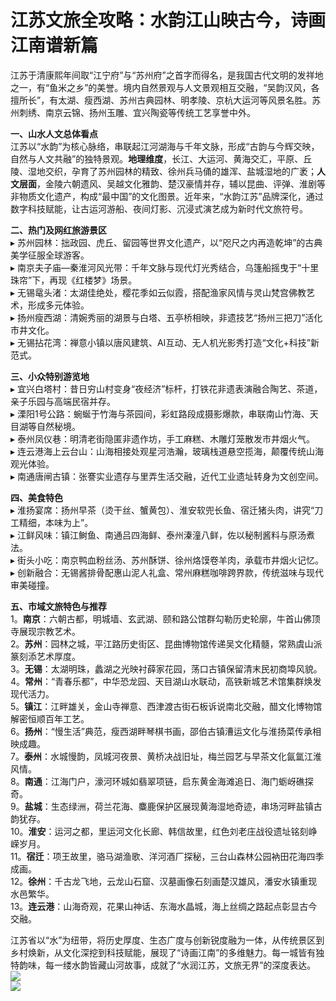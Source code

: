 # 江苏文旅全攻略：水韵江山映古今，诗画江南谱新篇  

江苏于清康熙年间取“江宁府”与“苏州府”之首字而得名，是我国古代文明的发祥地之一，有“鱼米之乡”的美誉。境内自然景观与人文景观相互交融，“吴韵汉风，各擅所长”，有太湖、瘦西湖、苏州古典园林、明孝陵、京杭大运河等风景名胜。苏州刺绣、南京云锦、扬州玉雕、宜兴陶瓷等传统工艺享誉中外。  

**一、山水人文总体看点**  
江苏以“水韵”为核心脉络，串联起江河湖海与千年文脉，形成“古韵与今辉交映，自然与人文共融”的独特景观。**地理维度**，长江、大运河、黄海交汇，平原、丘陵、湿地交织，孕育了苏州园林的精致、徐州兵马俑的雄浑、盐城湿地的广袤；**人文层面**，金陵六朝遗风、吴越文化雅韵、楚汉豪情并存，辅以昆曲、评弹、淮剧等非物质文化遗产，构成“最中国”的文化图景。近年来，“水韵江苏”品牌深化，通过数字科技赋能，让古运河游船、夜间灯影、沉浸式演艺成为新时代文旅符号。  

**二、热门及网红旅游景区**  
▸ 苏州园林：拙政园、虎丘、留园等世界文化遗产，以“咫尺之内再造乾坤”的古典美学征服全球游客。  
▸ 南京夫子庙—秦淮河风光带：千年文脉与现代灯光秀结合，乌篷船摇曳于“十里珠帘”下，再现《红楼梦》场景。  
▸ 无锡鼋头渚：太湖佳绝处，樱花季如云似霞，搭配渔家风情与灵山梵宫佛教艺术，形成多元体验。  
▸ 扬州瘦西湖：清婉秀丽的湖景与白塔、五亭桥相映，非遗技艺“扬州三把刀”活化市井文化。  
▸ 无锡拈花湾：禅意小镇以唐风建筑、AI互动、无人机光影秀打造“文化+科技”新范式。  

**三、小众特别游览地**  
▸ 宜兴白塔村：昔日穷山村变身“夜经济”标杆，打铁花非遗表演融合陶艺、茶道，亲子乐园与高端民宿并存。  
▸ 溧阳1号公路：蜿蜒于竹海与茶园间，彩虹路段成摄影爆款，串联南山竹海、天目湖等自然秘境。  
▸ 泰州凤仪巷：明清老街隐匿非遗作坊，手工麻糕、木雕灯笼散发市井烟火气。  
▸ 连云港海上云台山：山海相接处观星河浩瀚，玻璃栈道悬空揽海，颠覆传统山海观光体验。  
▸ 南通唐闸古镇：张謇实业遗存与里弄生活交融，近代工业遗址转身为文创空间。  

**四、美食特色**  
▸ 淮扬宴席：扬州早茶（烫干丝、蟹黄包）、淮安软兜长鱼、宿迁猪头肉，讲究“刀工精细，本味为上”。  
▸ 江鲜风味：镇江鲥鱼、南通吕四海鲜、泰州溱潼八鲜，佐以秘制酱料与原汤煮法。  
▸ 街头小吃：南京鸭血粉丝汤、苏州酥饼、徐州烙馍卷羊肉，承载市井烟火记忆。  
▸ 创新融合：无锡酱排骨配惠山泥人礼盒、常州麻糕咖啡跨界款，传统滋味与现代审美碰撞。  

**五、市域文旅特色与推荐**  
1。**南京**：六朝古都，明城墙、玄武湖、颐和路公馆群勾勒历史轮廓，牛首山佛顶寺展现宗教艺术。  
2。**苏州**：园林之城，平江路历史街区、昆曲博物馆传递吴文化精髓，常熟虞山派篆刻添艺术厚度。  
3。**无锡**：太湖明珠，蠡湖之光映衬薛家花园，荡口古镇保留清末民初商埠风貌。  
4。**常州**：“青春乐都”，中华恐龙园、天目湖山水联动，高铁新城艺术馆集群焕发现代活力。  
5。**镇江**：江畔雄关，金山寺禅意、西津渡古街石板诉说南北交融，醋文化博物馆解密恒顺百年工艺。  
6。**扬州**：“慢生活”典范，瘦西湖畔琴棋书画，邵伯古镇漕运文化与淮扬菜传承相映成趣。  
7。**泰州**：水城慢韵，凤城河夜景、黄桥决战旧址，梅兰园艺与早茶文化氤氲江淮风情。  
8。**南通**：江海门户，濠河环城如翡翠项链，启东黄金海滩追日、海门蛎岈礁探奇。  
9。**盐城**：生态绿洲，荷兰花海、麋鹿保护区展现黄海湿地奇迹，串场河畔盐镇古韵犹存。  
10。**淮安**：运河之都，里运河文化长廊、韩信故里，红色刘老庄战役遗址铭刻峥嵘岁月。  
11。**宿迁**：项王故里，骆马湖渔歌、洋河酒厂探秘，三台山森林公园衲田花海四季成画。  
12。**徐州**：千古龙飞地，云龙山石窟、汉墓画像石刻画楚汉雄风，潘安水镇重现水邑繁华。  
13。**连云港**：山海奇观，花果山神话、东海水晶城，海上丝绸之路起点彰显古今交融。  

江苏省以“水”为纽带，将历史厚度、生态广度与创新锐度融为一体，从传统景区到乡村焕新，从文化深挖到科技赋能，展现了“诗画江南”的多维魅力。每一城皆有独特韵味，每一缕水韵皆藏山河故事，成就了“水润江苏，文旅无界”的深度表达。  
![](https://boot-img.xuexi.cn/image/1005/process/613b7920ee56404288aef4f85ece39e4.jpg)  
![](https://s1.imagehub.cc/images/2025/06/25/9e80a5c1fd4668c2dd2f8f1d1b1b37dc.jpg)  
